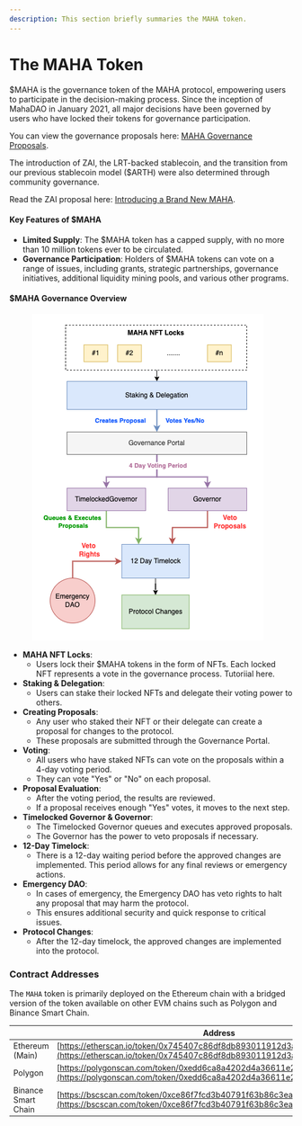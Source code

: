 ```yaml
---
description: This section briefly summaries the MAHA token.
---
```


# The MAHA Token

$MAHA is the governance token of the MAHA protocol, empowering users to participate in the decision-making process. Since the inception of MahaDAO in January 2021, all major decisions have been governed by users who have locked their tokens for governance participation.

You can view the governance proposals here: [MAHA Governance Proposals](https://discuss.mahadao.com/c/governance/10).

The introduction of ZAI, the LRT-backed stablecoin, and the transition from our previous stablecoin model ($ARTH) were also determined through community governance.

Read the ZAI proposal here: [Introducing a Brand New MAHA](https://discuss.mahadao.com/t/introducing-a-brand-new-maha/744).

#### Key Features of $MAHA

* **Limited Supply**: The $MAHA token has a capped supply, with no more than 10 million tokens ever to be circulated.
* **Governance Participation**: Holders of $MAHA tokens can vote on a range of issues, including grants, strategic partnerships, governance initiatives, additional liquidity mining pools, and various other programs.

#### $MAHA Governance Overview

<figure><img src="../../.gitbook/assets/Governance Overview.png" alt=""><figcaption></figcaption></figure>

* **MAHA NFT Locks**:
  * Users lock their $MAHA tokens in the form of NFTs. Each locked NFT represents a vote in the governance process. Tutoriial here.
* **Staking & Delegation**:
  * Users can stake their locked NFTs and delegate their voting power to others.
* **Creating Proposals**:
  * Any user who staked their NFT or their delegate can create a proposal for changes to the protocol.
  * These proposals are submitted through the Governance Portal.
* **Voting**:
  * All users who have staked NFTs can vote on the proposals within a 4-day voting period.
  * They can vote "Yes" or "No" on each proposal.
* **Proposal Evaluation**:
  * After the voting period, the results are reviewed.
  * If a proposal receives enough "Yes" votes, it moves to the next step.
* **Timelocked Governor & Governor**:
  * The Timelocked Governor queues and executes approved proposals.
  * The Governor has the power to veto proposals if necessary.
* **12-Day Timelock**:
  * There is a 12-day waiting period before the approved changes are implemented. This period allows for any final reviews or emergency actions.
* **Emergency DAO**:
  * In cases of emergency, the Emergency DAO has veto rights to halt any proposal that may harm the protocol.
  * This ensures additional security and quick response to critical issues.
* **Protocol Changes**:
  * After the 12-day timelock, the approved changes are implemented into the protocol.

### **Contract Addresses**

The `MAHA` token is primarily deployed on the Ethereum chain with a bridged version of the token available on other EVM chains such as Polygon and Binance Smart Chain.

|                     | Address                                                                                                                                              |
| ------------------- | ---------------------------------------------------------------------------------------------------------------------------------------------------- |
| Ethereum (Main)     | [https://etherscan.io/token/0x745407c86df8db893011912d3ab28e68b62e49b0](https://etherscan.io/token/0x745407c86df8db893011912d3ab28e68b62e49b0)       |
| Polygon             | [https://polygonscan.com/token/0xedd6ca8a4202d4a36611e2fff109648c4863ae19](https://polygonscan.com/token/0xedd6ca8a4202d4a36611e2fff109648c4863ae19) |
| Binance Smart Chain | [https://bscscan.com/token/0xce86f7fcd3b40791f63b86c3ea3b8b355ce2685b](https://bscscan.com/token/0xce86f7fcd3b40791f63b86c3ea3b8b355ce2685b)         |
